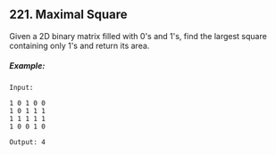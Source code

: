 ## 221. Maximal Square

Given a 2D binary matrix filled with 0's and 1's, find the largest square containing only 1's and return its area.

##### Example:
```
Input:

1 0 1 0 0
1 0 1 1 1
1 1 1 1 1
1 0 0 1 0

Output: 4
```